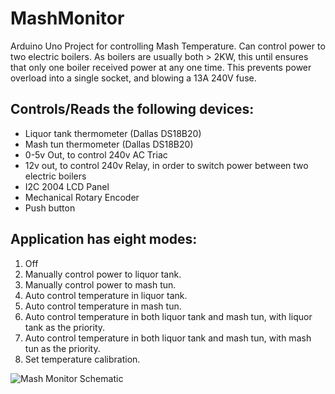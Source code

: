 # MashMonitor
Arduino Uno Project for controlling Mash Temperature.
Can control power to two electric boilers. As boilers are usually both > 2KW, this until ensures that only one boiler received power at any one time. This prevents power overload into a single socket, and blowing a 13A 240V fuse.


## Controls/Reads the following devices:
* Liquor tank thermometer (Dallas DS18B20) 
* Mash tun thermometer (Dallas DS18B20) 
* 0-5v Out, to control 240v AC Triac
* 12v out, to control 240v Relay, in order to switch power between two electric boilers
* I2C 2004 LCD Panel
* Mechanical Rotary Encoder
* Push button


## Application has eight modes:
1. Off
2. Manually control power to liquor tank.
3. Manually control power to mash tun.
4. Auto control temperature in liquor tank.
5. Auto control temperature in mash tun.
6. Auto control temperature in both liquor tank and mash tun, with liquor tank as the priority.
7. Auto control temperature in both liquor tank and mash tun, with mash tun as the priority.
8. Set temperature calibration.


![Mash Monitor Schematic](/bullimog/MashMonitor/blob/master/MashMonitor-Diag.png)
